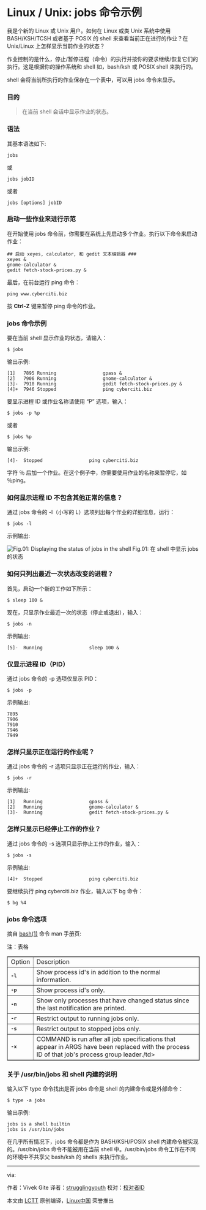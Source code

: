 
Linux / Unix: jobs 命令示例
================================================================================

我是个新的 Linux 或 Unix 用户。如何在 Linux 或类 Unix 系统中使用 BASH/KSH/TCSH 或者基于 POSIX 的 shell 来查看当前正在进行的作业？在 Unix/Linux 上怎样显示当前作业的状态？

作业控制的是什么，停止/暂停进程（命令）的执行并按你的要求继续/恢复它们的执行。这是根据你的操作系统和 shell 如，bash/ksh 或 POSIX shell 来执行的。

shell 会将当前所执行的作业保存在一个表中，可以用 jobs 命令来显示。

### 目的 ###

> 在当前 shell 会话中显示作业的状态。

### 语法 ###

其基本语法如下:

    jobs

或

    jobs jobID

或者

    jobs [options] jobID

### 启动一些作业来进行示范 ###

在开始使用 jobs 命令前，你需要在系统上先启动多个作业。执行以下命令来启动作业：

    ## 启动 xeyes, calculator, 和 gedit 文本编辑器 ###
    xeyes &
    gnome-calculator &
    gedit fetch-stock-prices.py &

最后，在前台运行 ping 命令：

    ping www.cyberciti.biz

按 **Ctrl-Z** 键来暂停 ping 命令的作业。

### jobs 命令示例 ###

要在当前 shell 显示作业的状态，请输入：

    $ jobs

输出示例:

    [1]   7895 Running                 gpass &
    [2]   7906 Running                 gnome-calculator &
    [3]-  7910 Running                 gedit fetch-stock-prices.py &
    [4]+  7946 Stopped                 ping cyberciti.biz

要显示进程 ID 或作业名称请使用 “P” 选项，输入：

    $ jobs -p %p

或者

    $ jobs %p

输出示例:

    [4]-  Stopped                 ping cyberciti.biz

字符 ％ 后加一个作业。在这个例子中，你需要使用作业的名称来暂停它，如 ％ping。

### 如何显示进程 ID 不包含其他正常的信息？ ###

通过 jobs 命令的 -l（小写的 L）选项列出每个作业的详细信息，运行：

    $ jobs -l

示例输出:

![Fig.01: Displaying the status of jobs in the shell](http://s0.cyberciti.org/uploads/faq/2013/02/jobs-command-output.jpg)
Fig.01: 在 shell 中显示 jobs 的状态

### 如何只列出最近一次状态改变的进程？ ###

首先，启动一个新的工作如下所示：

    $ sleep 100 &

现在，只显示作业最近一次的状态（停止或退出），输入：

    $ jobs -n

示例输出:

    [5]-  Running                 sleep 100 &

### 仅显示进程 ID（PID） ###

通过 jobs 命令的 -p 选项仅显示 PID：

    $ jobs -p

示例输出:

    7895
    7906
    7910
    7946
    7949

### 怎样只显示正在运行的作业呢？ ###

通过 jobs 命令的 -r 选项只显示正在运行的作业，输入：

    $ jobs -r

示例输出:

    [1]   Running                 gpass &
    [2]   Running                 gnome-calculator &
    [3]-  Running                 gedit fetch-stock-prices.py &

### 怎样只显示已经停止工作的作业？ ###

通过 jobs 命令的 -s 选项只显示停止工作的作业，输入：

    $ jobs -s

示例输出:

    [4]+  Stopped                 ping cyberciti.biz

要继续执行 ping cyberciti.biz 作业，输入以下 bg 命令：

    $ bg %4

### jobs 命令选项 ###

摘自 [bash(1)][1] 命令 man 手册页:

注：表格
<table border="1">
  <tbody>
    <tr>
      <td>Option</td>
      <td>Description</td>
    </tr>
    <tr>
      <td><kbd><strong>-l</strong></kbd></td>
      <td>Show process id's in addition to the normal information.</td>
    </tr>
    <tr>
      <td><kbd><strong>-p</strong></kbd></td>
      <td>Show process id's only.</td>
    </tr>
    <tr>
      <td><kbd><strong>-n</strong></kbd></td>
      <td>Show only processes that have changed status since the last notification are printed.</td>
    </tr>
    <tr>
      <td><kbd><strong>-r</strong></kbd></td>
      <td>Restrict output to running jobs only.</td>
    </tr>
    <tr>
      <td><kbd><strong>-s</strong></kbd></td>
      <td>Restrict output to stopped jobs only.</td>
    </tr>
    <tr>
      <td><kbd><strong>-x</strong></kbd></td>
      <td>COMMAND is run after all job specifications that appear in ARGS have been replaced with the process ID of that job's process group leader./td&gt;</td>
    </tr>
  </tbody>
</table>

### 关于 /usr/bin/jobs 和 shell 内建的说明 ###

输入以下 type 命令找出是否 jobs 命令是 shell 的内建命令或是外部命令：

    $ type -a jobs

输出示例:

    jobs is a shell builtin
    jobs is /usr/bin/jobs

在几乎所有情况下，jobs 命令都是作为 BASH/KSH/POSIX shell 内建命令被实现的。/usr/bin/jobs 命令不能被用在当前 shell 中。/usr/bin/jobs 命令工作在不同的环境中不共享父 bash/ksh 的 shells 来执行作业。

--------------------------------------------------------------------------------

via: 

作者：Vivek Gite
译者：[strugglingyouth](https://github.com/strugglingyouth)
校对：[校对者ID](https://github.com/校对者ID)

本文由 [LCTT](https://github.com/LCTT/TranslateProject) 原创编译，[Linux中国](https://linux.cn/) 荣誉推出

[1]:http://www.manpager.com/linux/man1/bash.1.html
